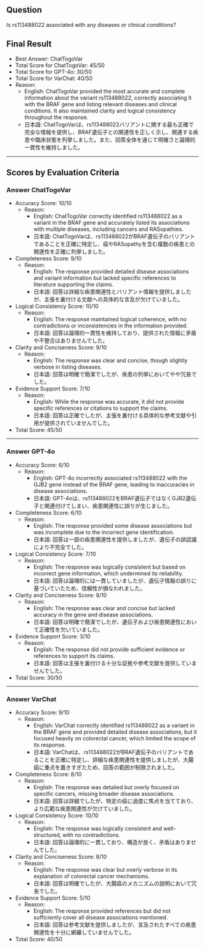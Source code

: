 ## Question

Is rs113488022 associated with any diseases or clinical conditions?

## Final Result

- Best Answer: ChatTogoVar
- Total Score for ChatTogoVar: 45/50
- Total Score for GPT-4o: 30/50
- Total Score for VarChat: 40/50
- Reason:
  - English: ChatTogoVar provided the most accurate and complete information about the variant rs113488022, correctly associating it with the BRAF gene and listing relevant diseases and clinical conditions. It also maintained clarity and logical consistency throughout the response.
  - 日本語: ChatTogoVarは、rs113488022バリアントに関する最も正確で完全な情報を提供し、BRAF遺伝子との関連性を正しく示し、関連する疾患や臨床状態を列挙しました。また、回答全体を通じて明確さと論理的一貫性を維持しました。

---

## Scores by Evaluation Criteria

### Answer ChatTogoVar
- Accuracy Score: 10/10
  - Reason: 
    - English: ChatTogoVar correctly identified rs113488022 as a variant in the BRAF gene and accurately listed its associations with multiple diseases, including cancers and RASopathies.
    - 日本語: ChatTogoVarは、rs113488022がBRAF遺伝子のバリアントであることを正確に特定し、癌やRASopathyを含む複数の疾患との関連性を正確に列挙しました。
- Completeness Score: 9/10
  - Reason: 
    - English: The response provided detailed disease associations and variant information but lacked specific references to literature supporting the claims.
    - 日本語: 回答は詳細な疾患関連性とバリアント情報を提供しましたが、主張を裏付ける文献への具体的な言及が欠けていました。
- Logical Consistency Score: 10/10
  - Reason: 
    - English: The response maintained logical coherence, with no contradictions or inconsistencies in the information provided.
    - 日本語: 回答は論理的一貫性を維持しており、提供された情報に矛盾や不整合はありませんでした。
- Clarity and Conciseness Score: 9/10
  - Reason: 
    - English: The response was clear and concise, though slightly verbose in listing diseases.
    - 日本語: 回答は明確で簡潔でしたが、疾患の列挙においてやや冗長でした。
- Evidence Support Score: 7/10
  - Reason: 
    - English: While the response was accurate, it did not provide specific references or citations to support the claims.
    - 日本語: 回答は正確でしたが、主張を裏付ける具体的な参考文献や引用が提供されていませんでした。
- Total Score: 45/50

---

### Answer GPT-4o
- Accuracy Score: 6/10
  - Reason: 
    - English: GPT-4o incorrectly associated rs113488022 with the GJB2 gene instead of the BRAF gene, leading to inaccuracies in disease associations.
    - 日本語: GPT-4oは、rs113488022をBRAF遺伝子ではなくGJB2遺伝子と関連付けてしまい、疾患関連性に誤りが生じました。
- Completeness Score: 6/10
  - Reason: 
    - English: The response provided some disease associations but was incomplete due to the incorrect gene identification.
    - 日本語: 回答は一部の疾患関連性を提供しましたが、遺伝子の誤認識により不完全でした。
- Logical Consistency Score: 7/10
  - Reason: 
    - English: The response was logically consistent but based on incorrect gene information, which undermined its reliability.
    - 日本語: 回答は論理的には一貫していましたが、遺伝子情報の誤りに基づいていたため、信頼性が損なわれました。
- Clarity and Conciseness Score: 8/10
  - Reason: 
    - English: The response was clear and concise but lacked accuracy in the gene and disease associations.
    - 日本語: 回答は明確で簡潔でしたが、遺伝子および疾患関連性において正確性を欠いていました。
- Evidence Support Score: 3/10
  - Reason: 
    - English: The response did not provide sufficient evidence or references to support its claims.
    - 日本語: 回答は主張を裏付ける十分な証拠や参考文献を提供していませんでした。
- Total Score: 30/50

---

### Answer VarChat
- Accuracy Score: 9/10
  - Reason: 
    - English: VarChat correctly identified rs113488022 as a variant in the BRAF gene and provided detailed disease associations, but it focused heavily on colorectal cancer, which limited the scope of its response.
    - 日本語: VarChatは、rs113488022がBRAF遺伝子のバリアントであることを正確に特定し、詳細な疾患関連性を提供しましたが、大腸癌に重点を置きすぎたため、回答の範囲が制限されました。
- Completeness Score: 8/10
  - Reason: 
    - English: The response was detailed but overly focused on specific cancers, missing broader disease associations.
    - 日本語: 回答は詳細でしたが、特定の癌に過度に焦点を当てており、より広範な疾患関連性が欠けていました。
- Logical Consistency Score: 10/10
  - Reason: 
    - English: The response was logically consistent and well-structured, with no contradictions.
    - 日本語: 回答は論理的に一貫しており、構造が良く、矛盾はありませんでした。
- Clarity and Conciseness Score: 8/10
  - Reason: 
    - English: The response was clear but overly verbose in its explanation of colorectal cancer mechanisms.
    - 日本語: 回答は明確でしたが、大腸癌のメカニズムの説明において冗長でした。
- Evidence Support Score: 5/10
  - Reason: 
    - English: The response provided references but did not sufficiently cover all disease associations mentioned.
    - 日本語: 回答は参考文献を提供しましたが、言及されたすべての疾患関連性を十分に網羅していませんでした。
- Total Score: 40/50